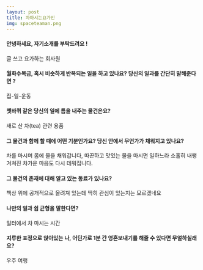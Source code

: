 ```yaml
---
layout: post
title: 차마시는요가인
img: spaceteaman.png
---
```



#### 안녕하세요, 자기소개를 부탁드려요 !

글 쓰고 요가하는 회사원


#### 월화수목금, 혹시 비슷하게 반복되는 일을 하고 있나요? 당신의 일과를 간단히 말해준다면 ?

집-일-운동

#### 쳇바퀴 같은 당신의 일에 틈을 내주는 물건은요?

새로 산 차(tea) 관련 용품

#### 그 물건과 함께 할 때에 어떤 기분인가요? 당신 안에서 무언가가 채워지고 있나요?

차를 마시며 몸에 물을 채워갑니다, 따끈하고 맛있는 물을 마시면 일하느라 소홀히 내팽겨쳐진 차가운 마음도 다시 데워집니다.


#### 그 물건의 존재에 대해 알고 있는 동료가 있나요?

책상 위에 공개적으로 올려져 있는데 딱히 관심이 있는지는 모르겠네요

#### 나만의 일과 쉼 균형을 말한다면?

일터에서 차 마시는 시간

#### 지루한 표정으로 앉아있는 나, 어딘가로 1분 간 영혼보내기를 해줄 수 있다면 무얼하실래요?

우주 여행
